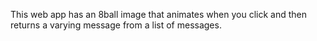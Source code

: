 This web app has an 8ball image that animates when you click and then returns a varying message from a list of messages.
